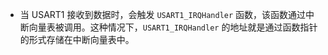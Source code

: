 - 当 USART1 接收到数据时，会触发 `USART1_IRQHandler` 函数，该函数通过中断向量表被调用。这种情况下，`USART1_IRQHandler` 的地址就是通过函数指针的形式存储在中断向量表中。